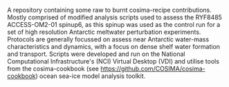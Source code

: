 A repository containing some raw to burnt cosima-recipe contributions. Mostly comprised of modified analysis scripts used to assess the RYF8485 ACCESS-OM2-01 spinup6, as this spinup was used as the control run for a set of high resolution Antarctic meltwater perturbation experiments. Protocols are generally focussed on assess near Antarctic water-mass characteristics and dynamics, with a focus on dense shelf water formation and transport. Scripts were developed and run on the National Computational Infrastructure's (NCI) Virtual Desktop (VDI) and utilise tools from the cosima-cookbook (see https://github.com/COSIMA/cosima-cookbook) ocean sea-ice model analysis toolkit. 
